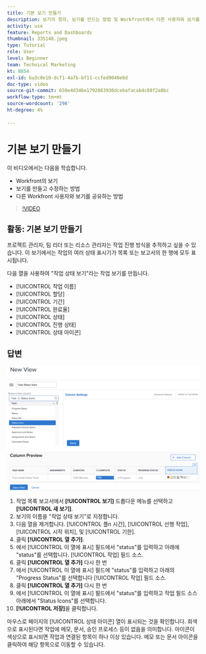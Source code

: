 ```yaml
---
title: 기본 보기 만들기
description: 보기의 정의, 보기를 만드는 방법 및 Workfront에서 다른 사용자와 보기를 공유하는 방법을 알아봅니다.
activity: use
feature: Reports and Dashboards
thumbnail: 335148.jpeg
type: Tutorial
role: User
level: Beginner
team: Technical Marketing
kt: 8854
exl-id: ba3c0e10-dcf1-4a7b-bf11-ccfed9040e6d
doc-type: video
source-git-commit: 650e4d346e1792863930dcebafacab4c88f2a8bc
workflow-type: tm+mt
source-wordcount: '298'
ht-degree: 4%

---
```


# 기본 보기 만들기

이 비디오에서는 다음을 학습합니다.

* Workfront의 보기
* 보기를 만들고 수정하는 방법
* 다른 Workfront 사용자와 보기를 공유하는 방법

>[!VIDEO](https://video.tv.adobe.com/v/335148/?quality=12&learn=on)

## 활동: 기본 보기 만들기

프로젝트 관리자, 팀 리더 또는 리소스 관리자는 작업 진행 방식을 추적하고 싶을 수 있습니다. 이 보기에서는 작업의 여러 상태 표시기가 목록 또는 보고서의 한 행에 모두 표시됩니다.

다음 열을 사용하여 &quot;작업 상태 보기&quot;라는 작업 보기를 만듭니다.

* [!UICONTROL 작업 이름]
* [!UICONTROL 할당]
* [!UICONTROL 기간]
* [!UICONTROL 완료율]
* [!UICONTROL 상태]
* [!UICONTROL 진행 상태]
* [!UICONTROL 상태 아이콘]

## 답변

![새 보기를 만드는 화면의 이미지입니다](assets/view-exercise.png)

1. 작업 목록 보고서에서 **[!UICONTROL 보기]** 드롭다운 메뉴를 선택하고 **[!UICONTROL 새 보기]**.
1. 보기의 이름을 &quot;작업 상태 보기&quot;로 지정합니다.
1. 다음 열을 제거합니다. [!UICONTROL 플n 시간], [!UICONTROL 선행 작업], [!UICONTROL 시작 위치], 및 [!UICONTROL 기한].
1. 클릭 **[!UICONTROL 열 추가]**.
1. 에서 [!UICONTROL 이 열에 표시] 필드에서 &quot;status&quot;를 입력하고 아래에 &quot;status&quot;를 선택합니다. [!UICONTROL 작업] 필드 소스.
1. 클릭 **[!UICONTROL 열 추가]** 다시 한 번
1. 에서 [!UICONTROL 이 열에 표시] 필드에 &quot;status&quot;를 입력하고 아래의 &quot;Progress Status&quot;를 선택합니다 [!UICONTROL 작업] 필드 소스.
1. 클릭 **[!UICONTROL 열 추가]** 다시 한 번
1. 에서 [!UICONTROL 이 열에 표시] 필드에서 &quot;status&quot;를 입력하고 작업 필드 소스 아래에서 &quot;Status Icons&quot;를 선택합니다.
1. **[!UICONTROL 저장]**&#x200B;을 클릭합니다.

마우스로 페이지의 [!UICONTROL 상태 아이콘] 열이 표시되는 것을 확인합니다. 회색으로 표시된다면 작업에 메모, 문서, 승인 프로세스 등이 없음을 의미합니다. 아이콘이 색상으로 표시되면 작업과 연결된 항목이 하나 이상 있습니다. 메모 또는 문서 아이콘을 클릭하여 해당 항목으로 이동할 수 있습니다.
